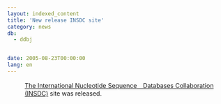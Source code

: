 ```yaml
---
layout: indexed_content
title: 'New release INSDC site'
category: news
db:
  - ddbj


date: 2005-08-23T00:00:00
lang: en
---
```


<dd><a href="http://www.insdc.org/">The International Nucleotide Sequence　Databases Collaboration (INSDC)</a> site was released.</dd>
